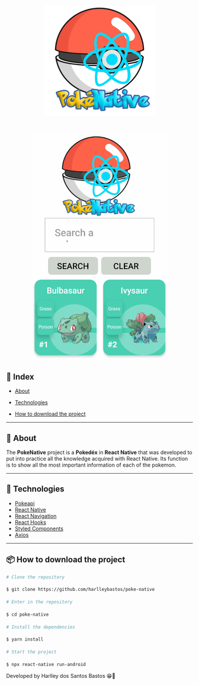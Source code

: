 <h1 style="text-align:center">
    <img width='300' height ='300' src="./src/image/LOGO.png">
</h1>

<h1 style="text-align:center">
    <img src="./src/image/gifApp.gif">
</h1>

## 📕 Index

- [About](#-about)

- [Technologies](#-technologies)

- [How to download the project](#-how-to-download-the-project)
---

## 📜 About

The **PokeNative** project is a **Pokedéx** in **React Native** that was developed to put into practice all the knowledge acquired with React Native. Its function is to show all the most important information of each of the pokemon. 

---

## 🚀 Technologies

- [Pokeapi](https://pokeapi.co/)
- [React Native](https://reactnative.dev/)
- [React Navigation](https://reactnavigation.org/)
- [React Hooks](https://reactjs.org/docs/hooks-intro.html)
- [Styled Components](https://styled-components.com/docs/basics)
- [Axios](https://github.com/axios/axios#installing)
 
---
## 📦 How to download the project

```bash
# Clone the repository

$ git clone https://github.com/harlleybastos/poke-native

# Enter in the repository

$ cd poke-native

# Install the dependencies

$ yarn install

# Start the project

$ npx react-native run-android

```

Developed by Harlley dos Santos Bastos 😁🚀